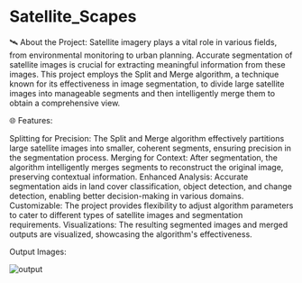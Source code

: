 # Satellite_Scapes
🛰️ About the Project:
Satellite imagery plays a vital role in various fields, from environmental monitoring to urban planning. Accurate segmentation of satellite images is crucial for extracting meaningful information from these images. This project employs the Split and Merge algorithm, a technique known for its effectiveness in image segmentation, to divide large satellite images into manageable segments and then intelligently merge them to obtain a comprehensive view.

🌐 Features:

Splitting for Precision: The Split and Merge algorithm effectively partitions large satellite images into smaller, coherent segments, ensuring precision in the segmentation process.
Merging for Context: After segmentation, the algorithm intelligently merges segments to reconstruct the original image, preserving contextual information.
Enhanced Analysis: Accurate segmentation aids in land cover classification, object detection, and change detection, enabling better decision-making in various domains.
Customizable: The project provides flexibility to adjust algorithm parameters to cater to different types of satellite images and segmentation requirements.
Visualizations: The resulting segmented images and merged outputs are visualized, showcasing the algorithm's effectiveness.

Output Images:

![output](https://github.com/shivansh200501/Satellite_Scapes/assets/118676909/bfce32ac-20e5-44f7-95d9-69e933875a1e)
